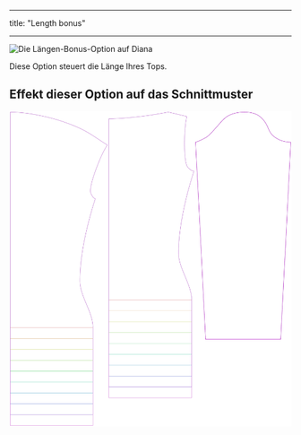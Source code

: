 - - -
title: "Length bonus"
- - -

![Die Längen-Bonus-Option auf Diana](./lengthbonus.svg)

Diese Option steuert die Länge Ihres Tops.

## Effekt dieser Option auf das Schnittmuster

![Dieses Bild zeigt den Effekt dieser Option, indem es mehrere Varianten überlagert, die einen anderen Wert für diese Option haben](diana_lengthbonus_sample.svg "Effect of this option on the pattern")
